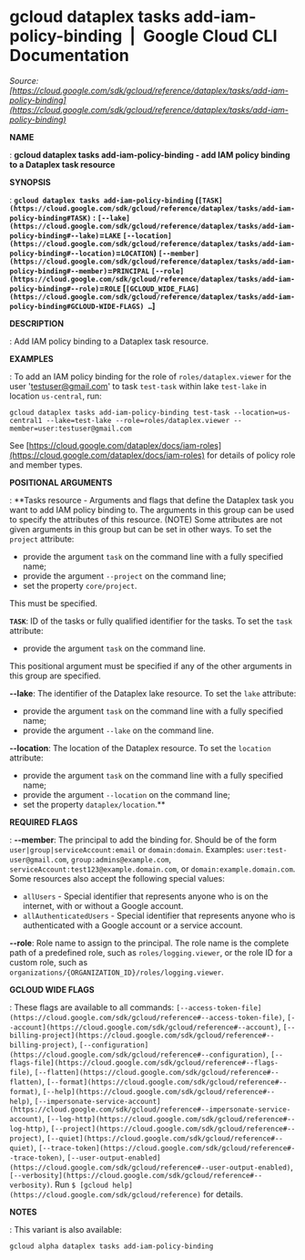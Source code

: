 # gcloud dataplex tasks add-iam-policy-binding  |  Google Cloud CLI Documentation

*Source: [https://cloud.google.com/sdk/gcloud/reference/dataplex/tasks/add-iam-policy-binding](https://cloud.google.com/sdk/gcloud/reference/dataplex/tasks/add-iam-policy-binding)*

**NAME**

: **gcloud dataplex tasks add-iam-policy-binding - add IAM policy binding to a Dataplex task resource**

**SYNOPSIS**

: **`gcloud dataplex tasks add-iam-policy-binding` (`[TASK](https://cloud.google.com/sdk/gcloud/reference/dataplex/tasks/add-iam-policy-binding#TASK)` : `[--lake](https://cloud.google.com/sdk/gcloud/reference/dataplex/tasks/add-iam-policy-binding#--lake)`=`LAKE` `[--location](https://cloud.google.com/sdk/gcloud/reference/dataplex/tasks/add-iam-policy-binding#--location)`=`LOCATION`) `[--member](https://cloud.google.com/sdk/gcloud/reference/dataplex/tasks/add-iam-policy-binding#--member)`=`PRINCIPAL` `[--role](https://cloud.google.com/sdk/gcloud/reference/dataplex/tasks/add-iam-policy-binding#--role)`=`ROLE` [`[GCLOUD_WIDE_FLAG](https://cloud.google.com/sdk/gcloud/reference/dataplex/tasks/add-iam-policy-binding#GCLOUD-WIDE-FLAGS) …`]**

**DESCRIPTION**

: Add IAM policy binding to a Dataplex task resource.

**EXAMPLES**

: To add an IAM policy binding for the role of `roles/dataplex.viewer`
for the user 'testuser@gmail.com' to task `test-task` within lake
`test-lake` in location `us-central`, run:

```
gcloud dataplex tasks add-iam-policy-binding test-task --location=us-central1 --lake=test-lake --role=roles/dataplex.viewer --member=user:testuser@gmail.com
```

See [https://cloud.google.com/dataplex/docs/iam-roles](https://cloud.google.com/dataplex/docs/iam-roles)
for details of policy role and member types.

**POSITIONAL ARGUMENTS**

: **Tasks resource - Arguments and flags that define the Dataplex task you want to
add IAM policy binding to. The arguments in this group can be used to specify
the attributes of this resource. (NOTE) Some attributes are not given arguments
in this group but can be set in other ways.
To set the `project` attribute:

- provide the argument `task` on the command line with a fully
specified name;
- provide the argument `--project` on the command line;
- set the property `core/project`.

This must be specified.

**`TASK`**:
ID of the tasks or fully qualified identifier for the tasks.
To set the `task` attribute:

- provide the argument `task` on the command line.

This positional argument must be specified if any of the other arguments in this
group are specified.

**--lake**:
The identifier of the Dataplex lake resource.
To set the `lake` attribute:

- provide the argument `task` on the command line with a fully
specified name;
- provide the argument `--lake` on the command line.

**--location**:
The location of the Dataplex resource.
To set the `location` attribute:

- provide the argument `task` on the command line with a fully
specified name;
- provide the argument `--location` on the command line;
- set the property `dataplex/location`.**

**REQUIRED FLAGS**

: **--member**:
The principal to add the binding for. Should be of the form
`user|group|serviceAccount:email` or `domain:domain`.
Examples: `user:test-user@gmail.com`,
`group:admins@example.com`,
`serviceAccount:test123@example.domain.com`, or
`domain:example.domain.com`.
Some resources also accept the following special values:

- `allUsers` - Special identifier that represents anyone who is on the
internet, with or without a Google account.
- `allAuthenticatedUsers` - Special identifier that represents anyone
who is authenticated with a Google account or a service account.

**--role**:
Role name to assign to the principal. The role name is the complete path of a
predefined role, such as `roles/logging.viewer`, or the role ID for a
custom role, such as
`organizations/{ORGANIZATION_ID}/roles/logging.viewer`.

**GCLOUD WIDE FLAGS**

: These flags are available to all commands: `[--access-token-file](https://cloud.google.com/sdk/gcloud/reference#--access-token-file)`,
`[--account](https://cloud.google.com/sdk/gcloud/reference#--account)`, `[--billing-project](https://cloud.google.com/sdk/gcloud/reference#--billing-project)`,
`[--configuration](https://cloud.google.com/sdk/gcloud/reference#--configuration)`,
`[--flags-file](https://cloud.google.com/sdk/gcloud/reference#--flags-file)`,
`[--flatten](https://cloud.google.com/sdk/gcloud/reference#--flatten)`, `[--format](https://cloud.google.com/sdk/gcloud/reference#--format)`, `[--help](https://cloud.google.com/sdk/gcloud/reference#--help)`, `[--impersonate-service-account](https://cloud.google.com/sdk/gcloud/reference#--impersonate-service-account)`,
`[--log-http](https://cloud.google.com/sdk/gcloud/reference#--log-http)`,
`[--project](https://cloud.google.com/sdk/gcloud/reference#--project)`, `[--quiet](https://cloud.google.com/sdk/gcloud/reference#--quiet)`, `[--trace-token](https://cloud.google.com/sdk/gcloud/reference#--trace-token)`, `[--user-output-enabled](https://cloud.google.com/sdk/gcloud/reference#--user-output-enabled)`,
`[--verbosity](https://cloud.google.com/sdk/gcloud/reference#--verbosity)`.
Run `$ [gcloud help](https://cloud.google.com/sdk/gcloud/reference)` for details.

**NOTES**

: This variant is also available:

```
gcloud alpha dataplex tasks add-iam-policy-binding
```